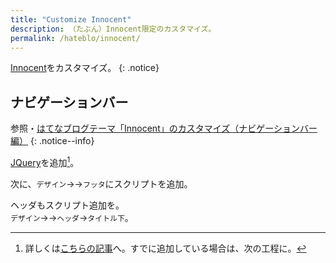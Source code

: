 ```yaml
---
title: "Customize Innocent"
description: （たぶん）Innocent限定のカスタマイズ。
permalink: /hateblo/innocent/
---
```

[Innocent](http://blog.hatena.ne.jp/-/store/theme/6653586347149180725)をカスタマイズ。
{: .notice}

## ナビゲーションバー

参照・[はてなブログテーマ「Innocent」のカスタマイズ（ナビゲーションバー編）](http://moonnote.hateblo.jp/entry/customize-innocent-navigation-bar)
{: .notice--info}

[JQuery](https://jquery.com/)を追加[^jquery]。

[^jquery]: 詳しくは[こちらの記事](/hatebu/customize/)へ。すでに追加している場合は、次の工程に。

次に、`デザイン`→<i class="fa fa-wrench" aria-hidden="true"></i>→`フッタ`にスクリプトを追加。
<script src="https://gist.github.com/laureltreetop/125855bb2fb7ed829836e2671be6851c.js"></script>

ヘッダもスクリプト追加を。  
`デザイン`→<i class="fa fa-wrench" aria-hidden="true"></i>→`ヘッダ`→`タイトル下`。
<script src="https://gist.github.com/laureltreetop/d7a56677d7ea34c877d570af60e8f2e6.js"></script>
